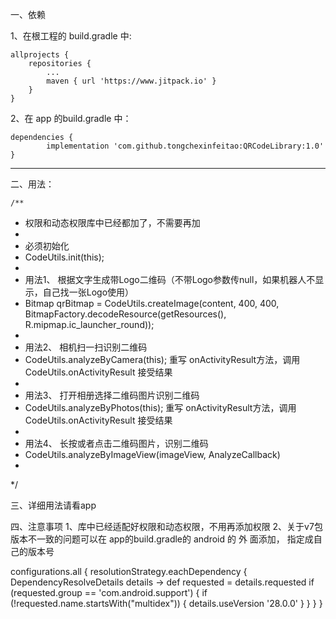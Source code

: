 一、依赖

1、在根工程的 build.gradle 中:

	allprojects {
		repositories {
			...
			maven { url 'https://www.jitpack.io' }
		}
	}
	
	
2、在 app 的build.gradle 中：

	dependencies {
	        implementation 'com.github.tongchexinfeitao:QRCodeLibrary:1.0'
	}
	

---------------------------------------------------------------------------------------------------

二、用法：

	/**
 * 权限和动态权限库中已经都加了，不需要再加
 *
 * 必须初始化
 * CodeUtils.init(this);
 *
 * 用法1、 根据文字生成带Logo二维码（不带Logo参数传null，如果机器人不显示，自己找一张Logo使用）
 *  Bitmap qrBitmap = CodeUtils.createImage(content, 400, 400, BitmapFactory.decodeResource(getResources(), R.mipmap.ic_launcher_round));
 *
 * 用法2、 相机扫一扫识别二维码
 * CodeUtils.analyzeByCamera(this);   重写 onActivityResult方法，调用 CodeUtils.onActivityResult 接受结果
 *
 * 用法3、 打开相册选择二维码图片识别二维码
 * CodeUtils.analyzeByPhotos(this);   重写 onActivityResult方法，调用 CodeUtils.onActivityResult 接受结果
 *
 * 用法4、 长按或者点击二维码图片，识别二维码
 * CodeUtils.analyzeByImageView(imageView, AnalyzeCallback)
 *
 */
 
 
 三、详细用法请看app
 
 四、注意事项
 1、库中已经适配好权限和动态权限，不用再添加权限
 2、关于v7包版本不一致的问题可以在 app的build.gradle的  android 的 外 面添加， 指定成自己的版本号
 
 configurations.all {
    resolutionStrategy.eachDependency { DependencyResolveDetails details ->
        def requested = details.requested
        if (requested.group == 'com.android.support') {
            if (!requested.name.startsWith("multidex")) {
                details.useVersion '28.0.0'
            }
        }
    }
}

 
 
 

